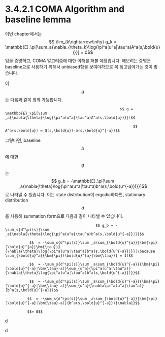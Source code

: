 # 3.4.2.1 COMA Algorithm and baseline lemma

이번 chapter에서는 $$ \lim_{k\rightarrow\infty} g_k = \mathbb{E}_\pi[\sum_a{\nabla_{\theta_k}\log{\pi^a(u^a|\tau^a)A^a(s,\bold{u})}}] = 0$$임을 증명하고, COMA 알고리즘에 대한 이해를 해볼 예정입니다. 해보려는 증명은 baseline으로 사용하기 위해서 unbiased함을 보여야하므로 꼭 짚고넘어가는 것이 좋습니다. 

이 $$g$$는 다음과 같이 정의 가능합니다.

                                                        $$ g = \mathbb{E}_\pi[\sum _a{\nabla{\theta}\log{\pi^a(u^a|\tau^a)A^a(s,\bold{u})}}]$$ 

                                                              $$ A^a(s,\bold{u}) = Q(s,\bold{u})-b(s,\bold{u}^{-a})$$

그렇다면, baseline $$b$$에 대한 $$g$$는 $$ g_b = -\mathbb{E}_\pi[\sum _a{\nabla{\theta}\log{\pi^a(u^a|\tau^a)b^a(s,\bold{u^{-a}})}}]$$로 나타낼 수 있습니다. 이는 state distribution이 ergodic하다면, stationary distribution $$d$$를 사용해 summation form으로 다음과 같이 나타낼 수 있습니다.

                                             $$ g_b = -\sum_s{d^\pi(s)}\sum _a{\nabla{\theta}\log{\pi^a(u^a|\tau^a)b^a(s,\bold{u^{-a}})}}$$

               $$  = -\sum_s{d^\pi(s)}\sum _a\sum_{\bold{u}^{a}}{\bm{\pi}(\bold{u}^{a}|\bm{\tau})}{\nabla{\theta}\log{\pi^a(u^a|\tau^a)b^a(s,\bold{u^{-a}})}}(\because \sum_{\bold{u}^a}{\bm{\pi}(\bold{u}^{a}|\bm{\tau})} = 1)$$ 

               $$  = -\sum_s{d^\pi(s)}\sum _a\sum_{\bold{u}^{-a}}{\bm{\pi}(\bold{u}^{-a}|\bm{\tau}-a)}\sum_{u^a}{\pi^a(u^a|\tau^a)}{\nabla{\theta}\log{\pi^a(u^a|\tau^a)b^a(s,\bold{u^{-a}})}}$$

               $$  = -\sum_s{d^\pi(s)}\sum _a\sum_{\bold{u}^{-a}}{\bm{\pi}(\bold{u}^{-a}|\bm{\tau}-a)}\sum_{u^a}{\nabla\pi^a(u^a|\tau^a)}{b^a(s,\bold{u}^{-a}})$$

              $$  = -\sum_s{d^\pi(s)}\sum _a\sum_{\bold{u}^{-a}}{\bm{\pi}(\bold{u}^{-a}|\bm{\tau}-a)}{b^a(s,\bold{u}^{-a}}){\nabla1}$$

              $$= 0$$

d

d

 

